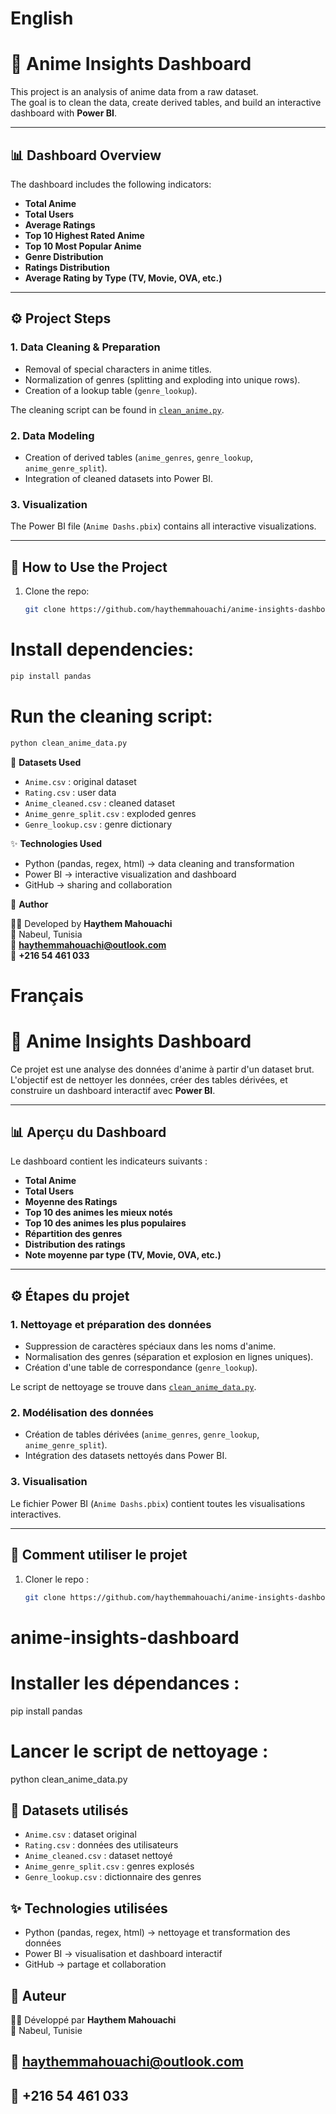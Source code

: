 # English
# 🎌 Anime Insights Dashboard

This project is an analysis of anime data from a raw dataset.  
The goal is to clean the data, create derived tables, and build an interactive dashboard with **Power BI**.

---

## 📊 Dashboard Overview
The dashboard includes the following indicators:
- **Total Anime**
- **Total Users**
- **Average Ratings**
- **Top 10 Highest Rated Anime**
- **Top 10 Most Popular Anime**
- **Genre Distribution**
- **Ratings Distribution**
- **Average Rating by Type (TV, Movie, OVA, etc.)**

---

## ⚙️ Project Steps

### 1. Data Cleaning & Preparation
- Removal of special characters in anime titles.
- Normalization of genres (splitting and exploding into unique rows).
- Creation of a lookup table (`genre_lookup`).

The cleaning script can be found in [`clean_anime.py`](clean_anime_data.py).

### 2. Data Modeling
- Creation of derived tables (`anime_genres`, `genre_lookup`, `anime_genre_split`).
- Integration of cleaned datasets into Power BI.

### 3. Visualization
The Power BI file (`Anime Dashs.pbix`) contains all interactive visualizations.

---

## 🚀 How to Use the Project

1. Clone the repo:
   ```bash
   git clone https://github.com/haythemmahouachi/anime-insights-dashboard.git
   ```

# Install dependencies:
```bash
pip install pandas
```

# Run the cleaning script:
```bash
python clean_anime_data.py
```

📁 **Datasets Used**

- `Anime.csv` : original dataset  
- `Rating.csv` : user data  
- `Anime_cleaned.csv` : cleaned dataset  
- `Anime_genre_split.csv` : exploded genres  
- `Genre_lookup.csv` : genre dictionary  

✨ **Technologies Used**

- Python (pandas, regex, html) → data cleaning and transformation  
- Power BI → interactive visualization and dashboard  
- GitHub → sharing and collaboration  

📌 **Author**

👨‍💻 Developed by **Haythem Mahouachi**  
📍 Nabeul, Tunisia  
📧 **haythemmahouachi@outlook.com**  
📱 **+216 54 461 033**


# Français
# 🎌 Anime Insights Dashboard

Ce projet est une analyse des données d'anime à partir d'un dataset brut.  
L'objectif est de nettoyer les données, créer des tables dérivées, et construire un dashboard interactif avec **Power BI**.

---

## 📊 Aperçu du Dashboard
Le dashboard contient les indicateurs suivants :
- **Total Anime**
- **Total Users**
- **Moyenne des Ratings**
- **Top 10 des animes les mieux notés**
- **Top 10 des animes les plus populaires**
- **Répartition des genres**
- **Distribution des ratings**
- **Note moyenne par type (TV, Movie, OVA, etc.)**

---

## ⚙️ Étapes du projet

### 1. Nettoyage et préparation des données
- Suppression de caractères spéciaux dans les noms d'anime.
- Normalisation des genres (séparation et explosion en lignes uniques).
- Création d'une table de correspondance (`genre_lookup`).

Le script de nettoyage se trouve dans [`clean_anime_data.py`](clean_anime_data.py).

### 2. Modélisation des données
- Création de tables dérivées (`anime_genres`, `genre_lookup`, `anime_genre_split`).
- Intégration des datasets nettoyés dans Power BI.

### 3. Visualisation
Le fichier Power BI (`Anime Dashs.pbix`) contient toutes les visualisations interactives.

---

## 🚀 Comment utiliser le projet

1. Cloner le repo :
   ```bash
   git clone https://github.com/haythemmahouachi/anime-insights-dashboard.git
# anime-insights-dashboard

# Installer les dépendances :
   pip install pandas
 

# Lancer le script de nettoyage :
   python clean_anime_data.py


## 📁 Datasets utilisés

- `Anime.csv` : dataset original  
- `Rating.csv` : données des utilisateurs  
- `Anime_cleaned.csv` : dataset nettoyé  
- `Anime_genre_split.csv` : genres explosés  
- `Genre_lookup.csv` : dictionnaire des genres  

## ✨ Technologies utilisées

- Python (pandas, regex, html) → nettoyage et transformation des données  
- Power BI → visualisation et dashboard interactif  
- GitHub → partage et collaboration  

## 📌 Auteur

👨‍💻 Développé par **Haythem Mahouachi**  
📍 Nabeul, Tunisie  
## 📧 haythemmahouachi@outlook.com 
## 📱 +216 54 461 033


